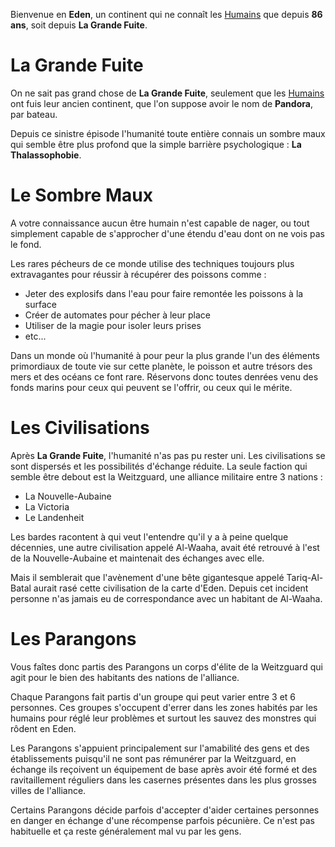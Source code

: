 Bienvenue en **Eden**, un continent qui ne connaît les [Humains]() que depuis **86 ans**, soit depuis **La Grande Fuite**.

# La Grande Fuite
On ne sait pas grand chose de **La Grande Fuite**, seulement que les [Humains]() ont fuis leur ancien continent, que l'on suppose avoir le nom de **Pandora**, par bateau.

Depuis ce sinistre épisode l'humanité toute entière connais un sombre maux qui semble être plus profond que la simple barrière psychologique : **La Thalassophobie**.

# Le Sombre Maux
A votre connaissance aucun être humain n'est capable de nager, ou tout simplement capable de s'approcher d'une étendu d'eau dont on ne vois pas le fond.

Les rares pécheurs de ce monde utilise des techniques toujours plus extravagantes pour réussir à récupérer des poissons comme : 
- Jeter des explosifs dans l'eau pour faire remontée les poissons à la surface
- Créer de automates pour pécher à leur place
- Utiliser de la magie pour isoler leurs prises
- etc...

Dans un monde où l'humanité à pour peur la plus grande l'un des éléments primordiaux de toute vie sur cette planète, le poisson et autre trésors des mers et des océans ce font rare. Réservons donc toutes denrées venu des fonds marins pour ceux qui peuvent se l'offrir, ou ceux qui le mérite.

# Les Civilisations
Après **La Grande Fuite**, l'humanité n'as pas pu rester uni. Les civilisations se sont dispersés et les possibilités d'échange réduite. La seule faction qui semble être debout est la Weitzguard, une alliance militaire entre 3 nations :
- La Nouvelle-Aubaine
- La Victoria
- Le Landenheit

Les bardes racontent à qui veut l'entendre qu'il y a à peine quelque décennies, une autre civilisation appelé Al-Waaha, avait été retrouvé à l'est de la Nouvelle-Aubaine et maintenait des échanges avec elle.

Mais il semblerait que l'avènement d'une bête gigantesque appelé Tariq-Al-Batal aurait rasé cette civilisation de la carte d'Eden. Depuis cet incident personne n'as jamais eu de correspondance avec un habitant de Al-Waaha.

# Les Parangons
Vous faîtes donc partis des Parangons un corps d'élite de la Weitzguard qui agit pour le bien des habitants des nations de l'alliance.

Chaque Parangons fait partis d'un groupe qui peut varier entre 3 et 6 personnes. Ces groupes s'occupent d'errer dans les zones habités par les humains pour réglé leur problèmes et surtout les sauvez des monstres qui rôdent en Eden.

Les Parangons s'appuient principalement sur l'amabilité des gens et des établissements puisqu'il ne sont pas rémunérer par la Weitzguard, en échange ils reçoivent un équipement de base après avoir été formé et des ravitaillement réguliers dans les casernes présentes dans les plus grosses villes de l'alliance.

Certains Parangons décide parfois d'accepter d'aider certaines personnes en danger en échange d'une récompense parfois pécunière. Ce n'est pas habituelle et ça reste généralement mal vu par les gens.

